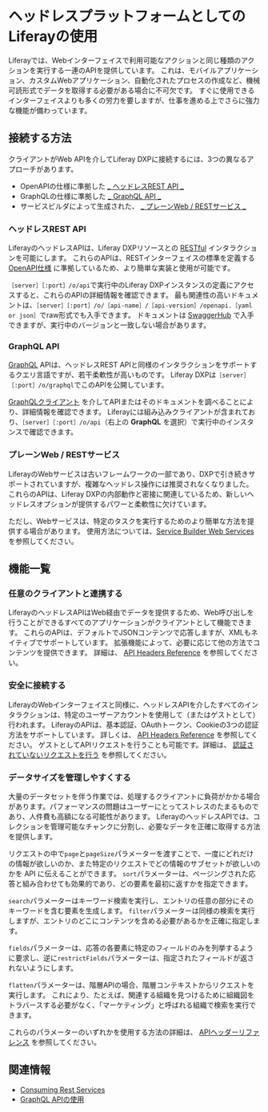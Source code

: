 # ヘッドレスプラットフォームとしてのLiferayの使用

Liferayでは、Webインターフェイスで利用可能なアクションと同じ種類のアクションを実行する一連のAPIを提供しています。 これは、モバイルアプリケーション、カスタムWebアプリケーション、自動化されたプロセスの作成など、機械可読形式でデータを取得する必要がある場合に不可欠です。 すぐに使用できるインターフェイスよりも多くの労力を要しますが、仕事を進める上でさらに強力な機能が備わっています。

<a name="ways-to-connect" />

## 接続する方法

クライアントがWeb APIを介してLiferay DXPに接続するには、3つの異なるアプローチがあります。
* OpenAPIの仕様に準拠した [**_** ヘッドレスREST API **_**](#headless-rest-apis)
* GraphQLの仕様に準拠した [**_** GraphQL API **_**](#graphql-api)
* サービスビルダによって生成された、 [**_** プレーンWeb / RESTサービス **_**](#plain-webrest-services)

### ヘッドレスREST API

LiferayのヘッドレスAPIは、Liferay DXPリソースとの [RESTful](https://www.w3.org/TR/2004/NOTE-ws-arch-20040211/#relwwwrest) インタラクションを可能にします。 これらのAPIは、RESTインターフェイスの標準を定義する [OpenAPI仕様](https://swagger.io/docs/specification/about/) に準拠しているため、より簡単な実装と使用が可能です。

`［server］［:port］/o/api`で実行中のLiferay DXPインスタンスの定義にアクセスすると、これらのAPIの詳細情報を確認できます。 最も関連性の高いドキュメントは、`［server］［:port］/o/［api-name］/［api-version］/openapi.［yaml or json］`でraw形式でも入手できます。 ドキュメントは [SwaggerHub](https://app.swaggerhub.com/apis/liferayinc/) で入手できますが、実行中のバージョンと一致しない場合があります。

### GraphQL API

[GraphQL](https://graphql.org/) APIは、ヘッドレスREST APIと同様のインタラクションをサポートするクエリ言語ですが、若干柔軟性が高いものです。 Liferay DXPは`［server］［:port］/o/graphql`でこのAPIを公開しています。

[GraphQLクライアント](https://graphql.org/graphql-js/graphql-clients/) を介してAPIまたはそのドキュメントを調べることにより、詳細情報を確認できます。 Liferayには組み込みクライアントが含まれており、`［server］［:port］/o/api`（右上の **GraphQL** を選択）で実行中のインスタンスで確認できます。

### プレーンWeb / RESTサービス

LiferayのWebサービスは古いフレームワークの一部であり、DXPで引き続きサポートされていますが、複雑なヘッドレス操作には推奨されなくなりました。 これらのAPIは、Liferay DXPの内部動作と密接に関連しているため、新しいヘッドレスオプションが提供するパワーと柔軟性に欠けています。

ただし、Webサービスは、特定のタスクを実行するためのより簡単な方法を提供する場合があります。 使用方法については、[Service Builder Web Services](../developing-applications/data-frameworks/service-builder.md)を参照してください。

<a name="features" />

## 機能一覧

### 任意のクライアントと連携する

LiferayのヘッドレスAPIはWeb経由でデータを提供するため、Web呼び出しを行うことができるすべてのアプリケーションがクライアントとして機能できます。 これらのAPIは、デフォルトでJSONコンテンツで応答しますが、XMLもネイティブでサポートしています。 拡張機能によって、必要に応じて他の方法でコンテンツを提供できます。 詳細は、 [API Headers Reference](./consuming-apis/api-headers-reference.md#accept) を参照してください。

### 安全に接続する

LiferayのWebインターフェイスと同様に、ヘッドレスAPIを介したすべてのインタラクションは、特定のユーザーアカウントを使用して（またはゲストとして）行われます。 LiferayのAPIは、基本認証、OAuthトークン、Cookieの3つの認証方法をサポートしています。 詳しくは、 [API Headers Reference](./consuming-apis/api-headers-reference.md#authorization) を参照してください。 ゲストとしてAPIリクエストを行うことも可能です。詳細は、 [認証されていないリクエストを行う](./consuming-apis/making-unauthenticated-requests.md) を参照してください。

### データサイズを管理しやすくする

大量のデータセットを伴う作業では、処理するクライアントに負荷がかかる場合があります。パフォーマンスの問題はユーザーにとってストレスのたまるものであり、人件費も高額になる可能性があります。 LiferayのヘッドレスAPIでは、コレクションを管理可能なチャンクに分割し、必要なデータを正確に取得する方法を提供します。

リクエストの中で`page`と`pageSize`パラメーターを渡すことで、一度にどれだけの情報が欲しいのか、また特定のリクエストでどの情報のサブセットが欲しいのかを API に伝えることができます。  `sort`パラメーターは、ページングされた応答と組み合わせても効果的であり、どの要素を最初に返すかを指定できます。

`search`パラメーターはキーワード検索を実行し、エントリの任意の部分にそのキーワードを含む要素を生成します。 `filter`パラメーターは同様の検索を実行しますが、エントリのどこにコンテンツを含める必要があるかを正確に指定します。

`fields`パラメーターは、応答の各要素に特定のフィールドのみを列挙するように要求し、逆に`restrictFields`パラメーターは、指定されたフィールドが返されないようにします。

`flatten`パラメーターは、階層APIの場合、階層コンテキストからリクエストを実行します。 これにより、たとえば、関連する組織を見つけるために組織図をトラバースする必要がなく、「マーケティング」と呼ばれる組織で検索を実行できます。

これらのパラメーターのいずれかを使用する方法の詳細は、 [APIヘッダーリファレンス](./consuming-apis/api-headers-reference.md) を参照してください。

## 関連情報

- [Consuming Rest Services](../headless-delivery/consuming-apis/consuming-rest-services.md)
- [GraphQL APIの使用](../headless-delivery/consuming-apis/consuming-graphql-apis.md)
